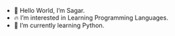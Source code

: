 - 👋 Hello World, I’m Sagar.
- 🔥 I’m interested in Learning Programming Languages.
- 🐍 I’m currently learning Python.

<!---
epistemophilic21/epistemophilic21 is a ✨ special ✨ repository because its `README.md` (this file) appears on your GitHub profile.
You can click the Preview link to take a look at your changes.
--->
